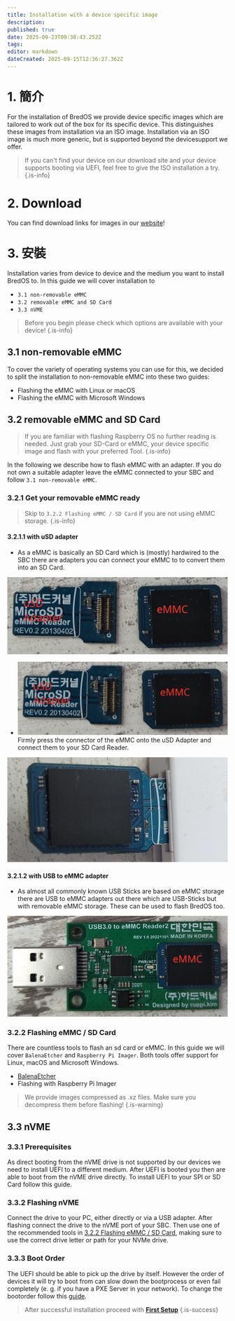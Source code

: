 ```yaml
---
title: Installation with a device specific image
description:
published: true
date: 2025-09-23T09:38:43.252Z
tags:
editor: markdown
dateCreated: 2025-09-15T12:36:27.362Z
---
```


# 1. 簡介

For the installation of BredOS we provide device specific images which are tailored to work out of the box for its specific device. This distinguishes these images from installation via an ISO image. Installation via an ISO image is much more generic, but is supported beyond the devicesupport we offer.

> If you can't find your device on our download site and your device supports booting via UEFI, feel free to give the ISO installation a try.
> {.is-info}

# 2. Download

You can find download links for images in our [website](https://bredos.org/download.html)!

# 3. 安裝

Installation varies from device to device and the medium you want to install BredOS to. In this guide we will cover installation to

- `3.1 non-removable eMMC`
- `3.2 removable eMMC and SD Card`
- `3.3 nVME`

> Before you begin please check which options are available with your device!
> {.is-info}

## 3.1 non-removable eMMC

To cover the variety of operating systems you can use for this, we decided to split the installation to non-removable eMMC into these two guides:

- Flashing the eMMC with Linux or macOS
- Flashing the eMMC with Microsoft Windows

## 3.2 removable eMMC and SD Card

> If you are familiar with flashing Raspberry OS no further reading is needed. Just grab your SD-Card or eMMC, your device specific image and flash with your preferred Tool.
> {.is-info}

In the following we describe how to flash eMMC with an adapter. If you do not own a suitable adapter leave the eMMC connected to your SBC and follow `3.1 non-removable eMMC`.

### 3.2.1 Get your removable eMMC ready

> Skip to `3.2.2 Flashing eMMC / SD Card` if you are not using eMMC storage.
> {.is-info}

#### 3.2.1.1 with uSD adapter

- As a eMMC is basically an SD Card which is (mostly) hardwired to the SBC there are adapters you can connect your eMMC to to convert them into an SD Card.

![usd-emmc-cut.png](/installation-dsi/usd-emmc-cut.png)

- ![usd-emmc-cut.png](/installation-dsi/usd-emmc-cut.png)
  Firmly press the connector of the eMMC onto the uSD Adapter and connect them to your SD Card Reader.

![usd-connected-cut.png](/installation-dsi/usd-connected-cut.png)

#### 3.2.1.2 with USB to eMMC adapter

- As almost all commonly known USB Sticks are based on eMMC storage there are USB to eMMC adapters out there which are USB-Sticks but with removable eMMC storage. These can be used to flash BredOS too.

![emmc-reader-cut.png](/installation-dsi/emmc-reader-cut.png)

### 3.2.2 Flashing eMMC / SD Card

There are countless tools to flash an sd card or eMMC. In this guide we will cover `BalenaEtcher` and `Raspberry Pi Imager`. Both tools offer support for Linux, macOS and Microsoft Windows.

- [BalenaEtcher](https://etcher.balena.io/)
- Flashing with Raspberry Pi Imager

> We provide images compressed as .xz files. Make sure you decompress them before flashing!
> {.is-warning}

## 3.3 nVME

### 3.3.1 Prerequisites

As direct booting from the nVME drive is not supported by our devices we need to install UEFI to a different medium. After UEFI is booted you then are able to boot from the nVME drive directly. To install UEFI to your SPI or SD Card follow this guide.

### 3.3.2 Flashing nVME

Connect the drive to your PC, either directly or via a USB adapter. After flashing connect the drive to the nVME port of your SBC. Then use one of the recommended tools in [3.2.2 Flashing eMMC / SD Card](#h-322-flashing-emmc-sd-card), making sure to use the correct drive letter or path for your NVMe drive.

### 3.3.3 Boot Order

The UEFI should be able to pick up the drive by itself. However the order of devices it will try to boot from can slow down the bootprocess or even fail completely (e. g. if you have a PXE Server in your network). To change the bootorder follow this [guide](/en/how-to/change-default-boot-order-rk3588).

> After successful installation proceed with [**First Setup**](/en/install/first-setup)
> {.is-success}
